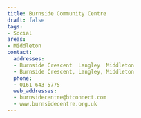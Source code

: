 ```yaml
---
title: Burnside Community Centre
draft: false
tags:
- Social
areas:
- Middleton
contact:
  addresses:
  - Burnside Crescent  Langley  Middleton
  - Burnside Crescent, Langley, Middleton
  phone:
  - 0161 643 5775
  web_addresses:
  - burnsidecentre@btconnect.com
  - www.burnsidecentre.org.uk
---
```


